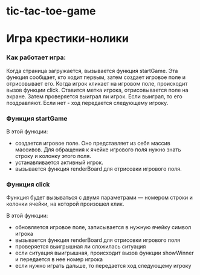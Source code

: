 # tic-tac-toe-game
# Игра крестики-нолики

### Как работает игра:

Когда страница загружается, вызывается функция startGame. Эта функция сообщает, кто ходит первым, затем создает игровое поле и отрисовывает его.
Когда игрок кликает на игровом поле, происходит вызов функции click. Ставится метка игрока, отрисовывается поле на экране. Затем проверяется выиграл ли игрок. Если выиграл, то его поздравляют. Если нет - ход передается следующему игроку.



### Функция startGame

В этой функции:
- создается игровое поле. Оно представляет из себя массив массивов. Для обращения к ячейке игрового поля нужно знать строку и колонку этого поля.
- устанавливается активный игрок.
- вызывается функция renderBoard для отрисовки игрового поля.

### Функция click

Функция будет вызываться с двумя параметрами — номером строки и колонки ячейки, на которой произошел клик.

В этой функции:
- обновляется игровое поле, записывается в нужную ячейку символ игрока
- вызывается функция renderBoard для отрисовки игрового поля
- проверяется выигрышная ли сложилась ситуация
- если ситуация выигрышная, происходит вызов функции showWinner и передается в нее номер игрока
- если нужно играть дальше, то передается ход следующему игроку 


